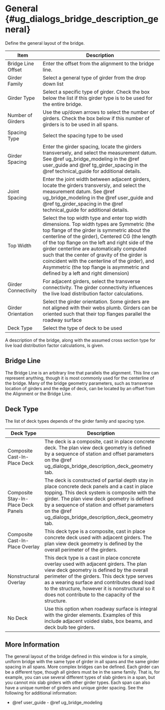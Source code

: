 General {#ug_dialogs_bridge_description_general}
==============================================
Define the general layout of the bridge.

Item | Description 
-----|--------------
Bridge Line Offset | Enter the offset from the alignment to the bridge line. 
Girder Family | Select a general type of girder from the drop down list
Girder Type | Select a specific type of girder. Check the box below the list if this girder type is to be used for the entire bridge.
Number of Girders |  Use the up/down arrows to select the number of girders. Check the box below if this number of girders is to be used in all spans.
Spacing Type | Select the spacing type to be used
Girder Spacing |  Enter the girder spacing, locate the girders transversely, and select the measurement datum. See @ref ug_bridge_modeling in the @ref user_guide and @ref tg_girder_spacing in the @ref technical_guide for additional details.
Joint Spacing | Enter the joint width between adjacent girders, locate the girders transversly, and select the measurement datum. See @ref ug_bridge_modeling in the @ref user_guide and @ref tg_girder_spacing in the @ref technical_guide for additional details.
Top Width | Select the top width type and enter top width dimensions. Top width types are Symmetric (the top flange of the girder is symmetric about the centerline of the girder), Centered CG (the length of the top flange on the left and right side of the girder centerline are automatically computed such that the center of gravity of the girder is coincident with the centerline of the girder), and Asymmetric (the top flange is asymmetric and defined by a left and right dimension)
Girder Connectivity | For adjacent girders, select the transverse connectivity. The girder connectivity influences the live load distribution factor calculations.
Girder Orientation | Select the girder orientation. Some girders are not aligned with their webs plumb. Girders can be oriented such that their top flanges parallel the roadway surface
Deck Type | Select the type of deck to be used

A description of the bridge, along with the assumed cross section type for live load distribution factor calculations, is given.

Bridge Line
-----------
The Bridge Line is an arbitrary line that parallels the alignment. This line can represent anything, though it is most commonly used for the centerline of the bridge. Many of the bridge geometry parameters, such as transverse location of girders and the edge of deck, can be located by an offset from the Alignment or the Bridge Line. 

Deck Type
---------
The list of deck types depends of the girder family and spacing type. 

Deck Type | Description
----------|-----------------------------
Composite Cast-In-Place Deck | The deck is a composite, cast in place concrete deck. The plan view deck geometry is defined by a sequence of station and offset parameters on the @ref ug_dialogs_bridge_description_deck_geometry tab.
Composite Stay-In-Place Deck Panels | The deck is constructed of partial depth stay in place concrete deck panels and a cast in place topping. This deck system is composite with the girder. The plan view deck geometry is defined by a sequence of station and offset parameters on the @ref ug_dialogs_bridge_description_deck_geometry tab.
Composite Cast-In-Place Overlay | This deck type is a composite, cast in place concrete deck used with adjacent girders. The plan view deck geometry is defined by the overall perimeter of the girders.
Nonstructural Overlay | This deck type is a cast in place concrete overlay used with adjacent girders. The plan view deck geometry is defined by the overall perimeter of the girders. This deck type serves as a wearing surface and contributes dead load to the structure, however it is nonstructural so it does not contribute to the capacity of the structure.
No Deck | Use this option when roadway surface is integral with the girder elements. Examples of this include adjacent voided slabs, box beams, and deck bulb tee girders.

More Information
----------------
The general layout of the bridge defined in this window is for a simple, uniform bridge with the same type of girder in all spans and the same girder spacing in all spans. More complex bridges can be defined. Each girder can be a different type, though all girders must be in the same family. That is, for example, you can use several different types of slab girders in a span, but you cannot mix slab girders with other girder types. Each span can also have a unique number of girders and unique girder spacing. See the following for additional information:

* @ref user_guide - @ref ug_bridge_modeling

